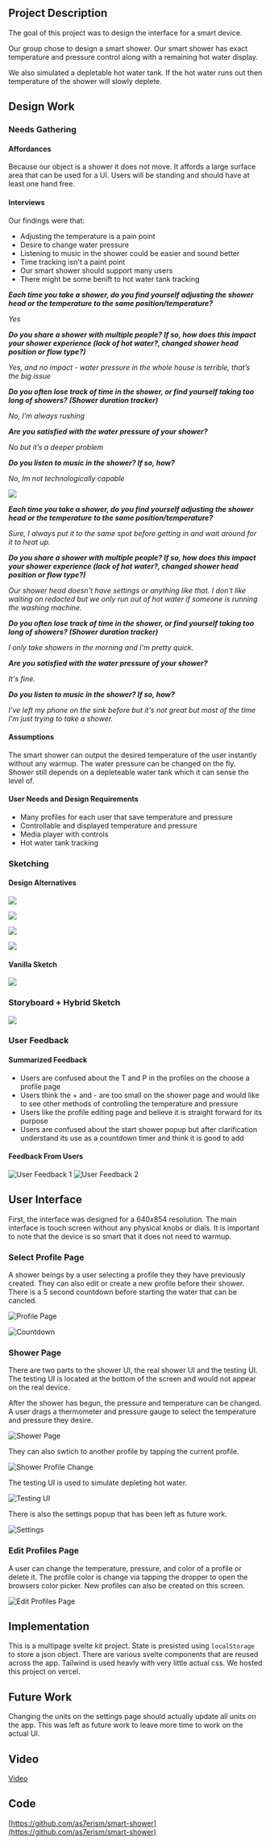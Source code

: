 ## Project Description
The goal of this project was to design the interface for a smart device.

Our group chose to design a smart shower.
Our smart shower has exact temperature and pressure control along with a remaining hot water display.

We also simulated a depletable hot water tank.
If the hot water runs out then temperature of the shower will slowly deplete.

## Design Work

### Needs Gathering

#### Affordances
Because our object is a shower it does not move.
It affords a large surface area that can be used for a UI.
Users will be standing and should have at least one hand free.

#### Interviews

Our findings were that:
 - Adjusting the temperature is a pain point
 - Desire to change water pressure
 - Listening to music in the shower could be easier and sound better
 - Time tracking isn't a paint point
 - Our smart shower should support many users
 - There might be some benift to hot water tank tracking

***Each time you take a shower, do you find yourself adjusting the shower head or the temperature to the same position/temperature?***

*Yes*

***Do you share a shower with multiple people? If so, how does this impact your shower experience (lack of hot water?, changed shower head position or flow type?)***

*Yes, and no impact - water pressure in the whole house is terrible, that’s the big issue*

***Do you often lose track of time in the shower, or find yourself taking too long of showers? (Shower duration tracker)***

*No, I’m always rushing*

***Are you satisfied with the water pressure of your shower?***

*No but it’s a deeper problem*

***Do you listen to music in the shower? If so, how?***

*No, Im not technologically capable*

![](./images/interview.jpg)

***Each time you take a shower, do you find yourself adjusting the shower head or the temperature to the same position/temperature?***

*Sure, I always put it to the same spot before getting in and wait around for it to heat up.*

***Do you share a shower with multiple people? If so, how does this impact your shower experience (lack of hot water?, changed shower head position or flow type?)***

*Our shower head doesn't have settings or anything like that. I don't like waiting on *redacted* but we only run out of hot water if someone is running the washing machine.*

***Do you often lose track of time in the shower, or find yourself taking too long of showers? (Shower duration tracker)***

*I only take showers in the morning and I'm pretty quick.*

***Are you satisfied with the water pressure of your shower?***

*It's fine.*

***Do you listen to music in the shower? If so, how?***

*I've left my phone on the sink before but it's not great but most of the time I'm just trying to take a shower.*

#### Assumptions

The smart shower can output the desired temperature of the user instantly without any warmup.
The water pressure can be changed on the fly.
Shower still depends on a depleteable water tank which it can sense the level of.

#### User Needs and Design Requirements

 - Many profiles for each user that save temperature and pressure
 - Controllable and displayed temperature and pressure
 - Media player with controls
 - Hot water tank tracking

### Sketching

#### Design Alternatives
![](./images/sketch_0.jpg)

![](./images/sketch_1.png)

![](./images/sketch_2.jpeg)

![](./images/sketch_3.png)

#### Vanilla Sketch
![](./images/final_sketch.png)

### Storyboard + Hybrid Sketch
![](./images/storyboard.png)

### User Feedback

#### Summarized Feedback
 - Users are confused about the T and P in the profiles on the choose a profile page
 - Users think the + and - are too small on the shower page and would like to see other methods of controlling the temperature and pressure
 - Users like the profile editing page and believe it is straight forward for its purpose
 - Users are confused about the start shower popup but after clarification understand its use as a countdown timer and think it is good to add

#### Feedback From Users
![User Feedback 1](./images/sketch_user_feedback_1.jpg)
![User Feedback 2](./images/sketch_feedback_3.png)

## User Interface
First, the interface was designed for a 640x854 resolution.
The main interface is touch screen without any physical knobs or dials.
It is important to note that the device is so smart that it does not need to warmup.

### Select Profile Page
A shower beings by a user selecting a profile they they have previously created.
They can also edit or create a new profile before their shower.
There is a 5 second countdown before starting the water that can be cancled.

![Profile Page](./images/select_profile_page.png)

![Countdown](./images/countdown.png)

### Shower Page
There are two parts to the shower UI, the real shower UI and the testing UI.
The testing UI is located at the bottom of the screen and would not appear on the real device.

After the shower has begun, the pressure and temperature can be changed.
A user drags a thermometer and pressure gauge to select the temperature and pressure they desire.

![Shower Page](./images/shower_page.png)

They can also swtich to another profile by tapping the current profile.

![Shower Profile Change](./images/shower_change_profile.png)

The testing UI is used to simulate depleting hot water.

![Testing UI](./images/testing_ui.png)

There is also the settings popup that has been left as future work.

![Settings](./images/settings.png)

### Edit Profiles Page
A user can change the temperature, pressure, and color of a profile or delete it.
The profile color is change via tapping the dropper to open the browsers color picker.
New profiles can also be created on this screen.

![Edit Profiles Page](./images/edit_profiles_page.png)

## Implementation
This is a multipage svelte kit project.
State is presisted using `localStorage` to store a json object.
There are various svelte components that are reused across the app.
Tailwind is used heavly with very little actual css.
We hosted this project on vercel.

## Future Work
Changing the units on the settings page should actually update all units on the app.
This was left as future work to leave more time to work on the actual UI.

## Video
[Video](https://www.youtube.com/watch?v=6TSah24AGwA)

## Code
[https://github.com/as7erism/smart-shower](https://github.com/as7erism/smart-shower)


